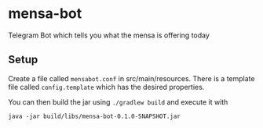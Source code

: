 # mensa-bot
Telegram Bot which tells you what the mensa is offering today

## Setup

Create a file called ```mensabot.conf``` in src/main/resources. There is a template file called ```config.template``` which has the desired properties.

You can then build the jar using ```./gradlew build``` and execute it with 

```java -jar build/libs/mensa-bot-0.1.0-SNAPSHOT.jar ```
